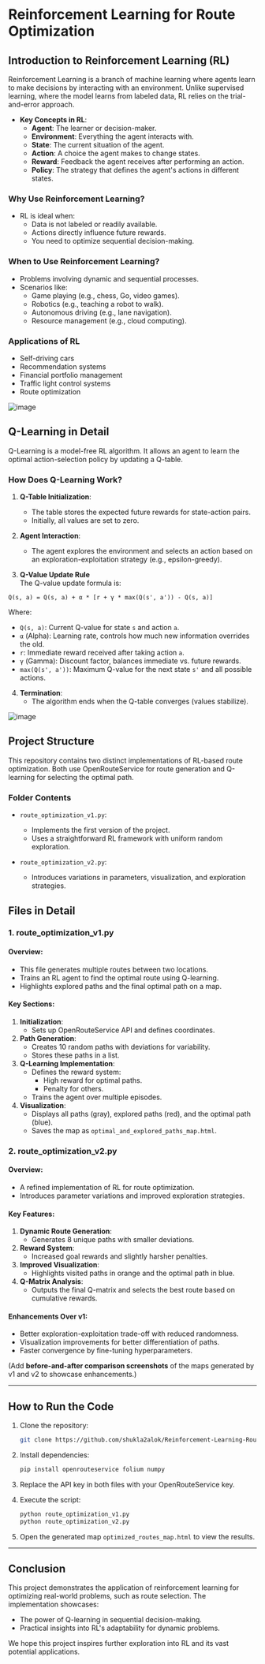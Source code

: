 # **Reinforcement Learning for Route Optimization**  

## **Introduction to Reinforcement Learning (RL)**  
Reinforcement Learning is a branch of machine learning where agents learn to make decisions by interacting with an environment. Unlike supervised learning, where the model learns from labeled data, RL relies on the trial-and-error approach.  

- **Key Concepts in RL**:  
  - **Agent**: The learner or decision-maker.  
  - **Environment**: Everything the agent interacts with.  
  - **State**: The current situation of the agent.  
  - **Action**: A choice the agent makes to change states.  
  - **Reward**: Feedback the agent receives after performing an action.  
  - **Policy**: The strategy that defines the agent's actions in different states.  

### **Why Use Reinforcement Learning?**  
- RL is ideal when:  
  - Data is not labeled or readily available.  
  - Actions directly influence future rewards.  
  - You need to optimize sequential decision-making.  

### **When to Use Reinforcement Learning?**  
- Problems involving dynamic and sequential processes.  
- Scenarios like:  
  - Game playing (e.g., chess, Go, video games).  
  - Robotics (e.g., teaching a robot to walk).  
  - Autonomous driving (e.g., lane navigation).  
  - Resource management (e.g., cloud computing).  

### **Applications of RL**  
- Self-driving cars  
- Recommendation systems  
- Financial portfolio management  
- Traffic light control systems  
- Route optimization  


![image](https://github.com/user-attachments/assets/21a978a3-483c-4919-ad92-80867eac4251)


## **Q-Learning in Detail**  
Q-Learning is a model-free RL algorithm. It allows an agent to learn the optimal action-selection policy by updating a Q-table.  

### **How Does Q-Learning Work?**  
1. **Q-Table Initialization**:  
   - The table stores the expected future rewards for state-action pairs.  
   - Initially, all values are set to zero.  

2. **Agent Interaction**:  
   - The agent explores the environment and selects an action based on an exploration-exploitation strategy (e.g., epsilon-greedy).  


3. **Q-Value Update Rule**  
The Q-value update formula is:  

```text
Q(s, a) = Q(s, a) + α * [r + γ * max(Q(s', a')) - Q(s, a)]
```  

Where:  
- `Q(s, a)`: Current Q-value for state `s` and action `a`.  
- `α` (Alpha): Learning rate, controls how much new information overrides the old.  
- `r`: Immediate reward received after taking action `a`.  
- `γ` (Gamma): Discount factor, balances immediate vs. future rewards.  
- `max(Q(s', a'))`: Maximum Q-value for the next state `s'` and all possible actions.  

4. **Termination**:  
   - The algorithm ends when the Q-table converges (values stabilize).  

![image](https://github.com/user-attachments/assets/e4ea4e8f-e01e-484a-9b82-769d71073e19)

## **Project Structure**  
This repository contains two distinct implementations of RL-based route optimization. Both use OpenRouteService for route generation and Q-learning for selecting the optimal path.  

### **Folder Contents**  
- `route_optimization_v1.py`:  
  - Implements the first version of the project.  
  - Uses a straightforward RL framework with uniform random exploration.  

- `route_optimization_v2.py`:  
  - Introduces variations in parameters, visualization, and exploration strategies.  



## **Files in Detail**  

### **1. route_optimization_v1.py**  
#### Overview:  
- This file generates multiple routes between two locations.  
- Trains an RL agent to find the optimal route using Q-learning.  
- Highlights explored paths and the final optimal path on a map.  

#### Key Sections:  
1. **Initialization**:  
   - Sets up OpenRouteService API and defines coordinates.  
2. **Path Generation**:  
   - Creates 10 random paths with deviations for variability.  
   - Stores these paths in a list.  
3. **Q-Learning Implementation**:  
   - Defines the reward system:  
     - High reward for optimal paths.  
     - Penalty for others.  
   - Trains the agent over multiple episodes.  
4. **Visualization**:  
   - Displays all paths (gray), explored paths (red), and the optimal path (blue).  
   - Saves the map as `optimal_and_explored_paths_map.html`.  

### **2. route_optimization_v2.py**  
#### Overview:  
- A refined implementation of RL for route optimization.  
- Introduces parameter variations and improved exploration strategies.  

#### Key Features:  
1. **Dynamic Route Generation**:  
   - Generates 8 unique paths with smaller deviations.  
2. **Reward System**:  
   - Increased goal rewards and slightly harsher penalties.  
3. **Improved Visualization**:  
   - Highlights visited paths in orange and the optimal path in blue.  
4. **Q-Matrix Analysis**:  
   - Outputs the final Q-matrix and selects the best route based on cumulative rewards.  

#### Enhancements Over v1:  
- Better exploration-exploitation trade-off with reduced randomness.  
- Visualization improvements for better differentiation of paths.  
- Faster convergence by fine-tuning hyperparameters.  

(Add **before-and-after comparison screenshots** of the maps generated by v1 and v2 to showcase enhancements.)

---

## **How to Run the Code**  
1. Clone the repository:  
   ```bash
   git clone https://github.com/shukla2alok/Reinforcement-Learning-Route-Optimization
   ```  

2. Install dependencies:  
   ```bash
   pip install openrouteservice folium numpy
   ```  

3. Replace the API key in both files with your OpenRouteService key.  

4. Execute the script:  
   ```bash
   python route_optimization_v1.py
   python route_optimization_v2.py
   ```  

5. Open the generated map  `optimized_routes_map.html` to view the results.  

---

## **Conclusion**  
This project demonstrates the application of reinforcement learning for optimizing real-world problems, such as route selection. The implementation showcases:  
- The power of Q-learning in sequential decision-making.  
- Practical insights into RL's adaptability for dynamic problems.  

We hope this project inspires further exploration into RL and its vast potential applications.  
